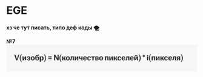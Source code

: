# EGE 
**хз че тут писать, типо деф коды 🌪**

**№7**
![№7](https://github.com/airccs/EGE/blob/master/777.png)

